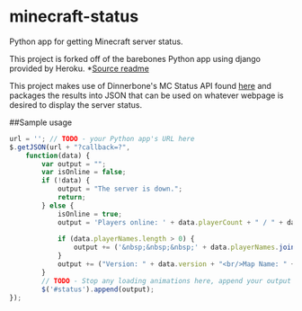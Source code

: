 # minecraft-status

Python app for getting Minecraft server status.

This project is forked off of the barebones Python app using django provided by Heroku.
*[Source readme](https://github.com/heroku/python-getting-started/blob/master/README.md)

This project makes use of Dinnerbone's MC Status API found [here](https://github.com/Dinnerbone/mcstatus.git) and packages the results into JSON that can be used on whatever webpage is desired to display the server status.

##Sample usage
```javascript
url = ''; // TODO - your Python app's URL here
$.getJSON(url + "?callback=?",
	function(data) {
		var output = "";
		var isOnline = false;
		if (!data) {
			output = "The server is down.";
			return;
		} else {		
			isOnline = true;
			output = 'Players online: ' + data.playerCount + " / " + data.maxPlayers + "<br/>";
			
			if (data.playerNames.length > 0) {
				output += ('&nbsp;&nbsp;&nbsp;' + data.playerNames.join(", ") + "<br/>");
			}
			output += ("Version: " + data.version + "<br/>Map Name: " + data.map + "<br/>");
		}
		// TODO - Stop any loading animations here, append your output to some div on your web page
		$('#status').append(output);
});
```
